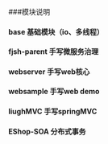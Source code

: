 ###模块说明
#### base 基础模块（io、多线程）
#### fjsh-parent 手写微服务治理
#### webserver 手写web核心
#### websample 手写web demo
#### liughMVC  手写springMVC
#### EShop-SOA 分布式事务